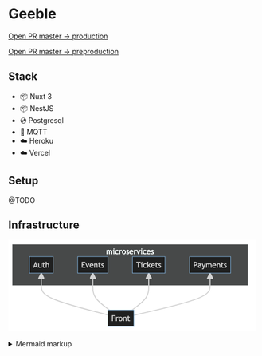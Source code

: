 # Geeble

[Open PR master -> production](https://github.com/tchenu/geeble/compare/production...master?expand=1)

[Open PR master -> preproduction](https://github.com/tchenu/geeble/compare/preproduction...master?expand=1)

## Stack

- 📦 Nuxt 3
- 📦 NestJS
- 💿 Postgresql
- 💭 MQTT
- ☁️ Heroku
- ☁️ Vercel

## Setup

@TODO

## Infrastructure

<!-- generated by mermaid compile action - START -->
![~mermaid diagram 1~](/docs/architecture.png)
<details>
  <summary>Mermaid markup</summary>

```mermaid
flowchart BT
    Front-->Auth
    Front-->Events
    Front-->Tickets
    Front-->Payments
    subgraph microservices
    Auth
    Events
    Tickets
    Payments
    end
```

</details>
<!-- generated by mermaid compile action - END -->

